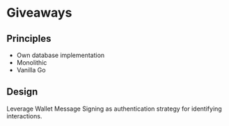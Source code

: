 # Giveaways

## Principles

* Own database implementation
* Monolithic
* Vanilla Go

## Design

Leverage Wallet Message Signing as authentication strategy for identifying interactions.
